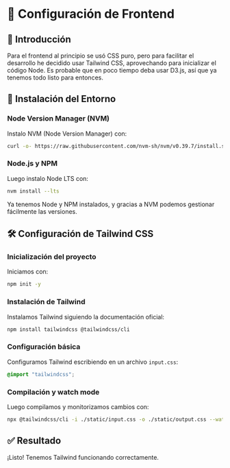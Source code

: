 # 🎨 Configuración de Frontend

## 📝 Introducción

Para el frontend al principio se usó CSS puro, pero para facilitar el desarrollo he decidido usar Tailwind CSS, aprovechando para inicializar el código Node. Es probable que en poco tiempo deba usar D3.js, así que ya tenemos todo listo para entonces.

## 🚀 Instalación del Entorno

### Node Version Manager (NVM)

Instalo NVM (Node Version Manager) con:

```bash
curl -o- https://raw.githubusercontent.com/nvm-sh/nvm/v0.39.7/install.sh | bash
```

### Node.js y NPM

Luego instalo Node LTS con:

```bash
nvm install --lts
```

Ya tenemos Node y NPM instalados, y gracias a NVM podemos gestionar fácilmente las versiones.

## 🛠️ Configuración de Tailwind CSS

### Inicialización del proyecto

Iniciamos con:

```bash
npm init -y
```

### Instalación de Tailwind

Instalamos Tailwind siguiendo la documentación oficial:

```bash
npm install tailwindcss @tailwindcss/cli
```

### Configuración básica

Configuramos Tailwind escribiendo en un archivo `input.css`:

```css
@import "tailwindcss";
```

### Compilación y watch mode

Luego compilamos y monitorizamos cambios con:

```bash
npx @tailwindcss/cli -i ./static/input.css -o ./static/output.css --watch
```

## ✅ Resultado

¡Listo! Tenemos Tailwind funcionando correctamente.